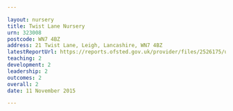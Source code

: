 ```yaml
---

layout: nursery
title: Twist Lane Nursery
urn: 323008
postcode: WN7 4BZ
address: 21 Twist Lane, Leigh, Lancashire, WN7 4BZ
latestReportUrl: https://reports.ofsted.gov.uk/provider/files/2526175/urn/323008.pdf
teaching: 2
development: 2
leadership: 2
outcomes: 2
overall: 2
date: 11 November 2015

---
```

